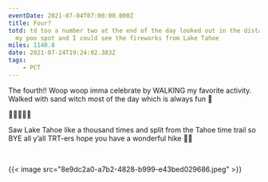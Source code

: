 ```yaml
---
eventDate: 2021-07-04T07:00:00.000Z
title: Four?
totd: td too a number two at the end of the day looked out in the distance from
  my poo spot and I could see the fireworks from Lake Tahoe
miles: 1140.8
date: 2021-07-24T19:24:02.383Z
tags: 
    - PCT
---
```

The fourth!! Woop woop imma celebrate by WALKING my favorite activity. Walked with sand witch most of the day which is always fun 🤪

🧙🏻‍♂️🧝‍♀️

Saw Lake Tahoe like a thousand times and split from the Tahoe time trail so BYE all y’all TRT-ers hope you have a wonderful hike 👩‍🌾



 



{{< image src="8e9dc2a0-a7b2-4828-b999-e43bed029686.jpeg"   >}}
